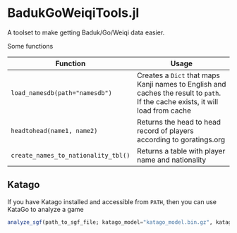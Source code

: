 # BadukGoWeiqiTools.jl

A toolset to make getting Baduk/Go/Weiqi data easier.

Some functions

| Function | Usage |
| -------- | ----- |
| `load_namesdb(path="namesdb")` |  Creates a `Dict` that maps Kanji names to English and caches the result to `path`. If the cache exists, it will load from cache  |
| `headtohead(name1, name2)` | Returns the head to head record of players according to goratings.org  |
| `create_names_to_nationality_tbl()` | Returns a table with player name and nationality |

## Katago

If you have Katago installed and accessible from `PATH`, then you can use KataGo to analyze a game

```julia
analyze_sgf(path_to_sgf_file; katago_model="katago_model.bin.gz", katago_config="some.cfg")
```